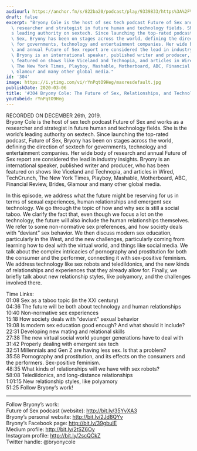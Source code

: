 ```yaml
---
audiourl: https://anchor.fm/s/822ba20/podcast/play/9339833/https%3A%2F%2Fd3ctxlq1ktw2nl.cloudfront.net%2Fproduction%2F2019-11-27%2F40935667-44100-2-ba63b904bd719.m4a
draft: false
excerpt: "Bryony Cole is the host of sex tech podcast Future of Sex and works as a\
  \ researcher and strategist in future human and technology fields. She is the world\u2019\
  s leading authority on sextech. Since launching the top-rated podcast, Future of\
  \ Sex, Bryony has been on stages across the world, defining the direction of sextech\
  \ for governments, technology and entertainment companies. Her wide body of research\
  \ and annual Future of Sex report are considered the lead in industry insights.\
  \ Bryony is an international speaker, published writer and producer, who has been\
  \ featured on shows like Viceland and Technopia, and articles in Wired, TechCrunch,\
  \ The New York Times, Playboy, Mashable, Motherboard, ABC, Financial Review, Brides,\
  \ Glamour and many other global media."
id: '304'
image: https://i.ytimg.com/vi/rYnPqtO9Heg/maxresdefault.jpg
publishDate: 2020-03-06
title: '#304 Bryony Cole: The Future of Sex, Relationships, and Technology'
youtubeid: rYnPqtO9Heg
---
```

<div class="timelinks">

RECORDED ON DECEMBER 26th, 2019.  
Bryony Cole is the host of sex tech podcast Future of Sex and works as a researcher and strategist in future human and technology fields. She is the world’s leading authority on sextech. Since launching the top-rated podcast, Future of Sex, Bryony has been on stages across the world, defining the direction of sextech for governments, technology and entertainment companies. Her wide body of research and annual Future of Sex report are considered the lead in industry insights. Bryony is an international speaker, published writer and producer, who has been featured on shows like Viceland and Technopia, and articles in Wired, TechCrunch, The New York Times, Playboy, Mashable, Motherboard, ABC, Financial Review, Brides, Glamour and many other global media.

In this episode, we address what the future might be reserving for us in terms of sexual experiences, human relationships and emergent sex technology. We go through the topic of how and why sex is still a social taboo. We clarify the fact that, even though we focus a lot on the technology, the future will also include the human relationships themselves. We refer to some non-normative sex preferences, and how society deals with “deviant” sex behavior. We then discuss modern sex education, particularly in the West, and the new challenges, particularly coming from learning how to deal with the virtual world, and things like social media. We talk about the complex intricacies of pornography and prostitution for both the consumer and the performer, connecting it with sex-positive feminism. We address technology like sex robots and teledildonics, and the new kinds of relationships and experiences that they already allow for. Finally, we briefly talk about new relationship styles, like polyamory, and the challenges involved there.

Time Links:  
<time>01:08</time> Sex as a taboo topic (in the XXI century)  
<time>04:36</time> The future will be both about technology and human relationships  
<time>10:40</time> Non-normative sex experiences  
<time>15:18</time> How society deals with “deviant” sexual behavior  
<time>19:08</time> Is modern sex education good enough? And what should it include?  
<time>22:31</time> Developing new mating and relational skills  
<time>27:38</time> The new virtual social world younger generations have to deal with  
<time>31:42</time> Properly dealing with emergent sex tech  
<time>32:51</time> Millennials and Gen Z are having less sex. Is that a problem?  
<time>35:58</time> Pornography and prostitution, and its effects on the consumers and the performers. Sex-positive feminism.  
<time>48:35</time> What kinds of relationships will we have with sex robots?  
<time>58:08</time> Teledildonics, and long-distance relationships  
<time>1:01:15</time> New relationship styles, like polyamory  
<time>51:25</time> Follow Bryony’s work!

---

Follow Bryony’s work:  
Future of Sex podcast (website): http://bit.ly/35YvXA3  
Bryony’s personal website: http://bit.ly/2Jd8QYv  
Bryony’s Facebook page: http://bit.ly/39gbuIE  
Medium profile: http://bit.ly/2tSZ6Oy  
Instagram profile: http://bit.ly/2scQCkZ  
Twitter handle: @bryonycole
</div>

